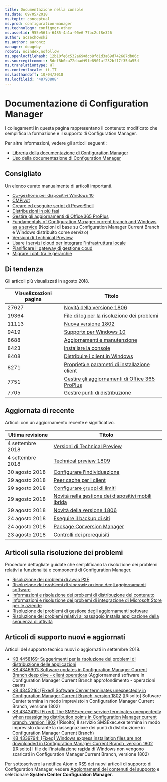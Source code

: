 ```yaml
---
title: Documentazione nella console
ms.date: 09/05/2018
ms.topic: conceptual
ms.prod: configuration-manager
ms.technology: configmgr-other
ms.assetid: 955e56fa-6485-4a1a-90e6-77bc2cf8e326
author: aczechowski
ms.author: aaroncz
manager: dougeby
robots: noindex,nofollow
ms.openlocfilehash: 12b10fe6c532a690dcb8fd1d3a69d742687db06c
ms.sourcegitcommit: 5def8b0ca72daad99fe8901af232bf17f35da55d
ms.translationtype: HT
ms.contentlocale: it-IT
ms.lasthandoff: 10/04/2018
ms.locfileid: "48793808"
---
```

<!-- 
feature 1357546
This page displays in-console, under the Community workspace, Documentation node. 
-->


# <a name="configuration-manager-documentation"></a>Documentazione di Configuration Manager
I collegamenti in questa pagina rappresentano il contenuto modificato che semplifica la formazione e il supporto di Configuration Manager. 

Per altre informazioni, vedere gli articoli seguenti:
- [Libreria della documentazione di Configuration Manager](https://docs.microsoft.com/sccm)  
- [Uso della documentazione di Configuration Manager](https://docs.microsoft.com/sccm/core/understand/use-docs)



## <a name="recommended"></a>Consigliato 
Un elenco curato manualmente di articoli importanti.

- [Co-gestione per dispositivi Windows 10](/sccm/core/clients/manage/co-management-overview)  
- [CMPivot](/sccm/core/servers/manage/cmpivot)  
- [Creare ed eseguire script di PowerShell](/sccm/apps/deploy-use/create-deploy-scripts)  
- [Distribuzioni in più fasi](/sccm/osd/deploy-use/create-phased-deployment-for-task-sequence)  
- [Gestire gli aggiornamenti di Office 365 ProPlus](/sccm/sum/deploy-use/manage-office-365-proplus-updates)  
- [Fundamentals of Configuration Manager current branch and Windows as a service](/sccm/core/understand/configuration-manager-and-windows-as-service) (Nozioni di base su Configuration Manager Current Branch e Windows distribuito come servizio)
- [Versioni di Technical Preview](/sccm/core/get-started/technical-preview)
- [Usare i servizi cloud per integrare l'infrastruttura locale](/sccm/core/understand/use-cloud-services)
- [Pianificare il gateway di gestione cloud](/sccm/core/clients/manage/plan-cloud-management-gateway)
- [Migrare i dati tra le gerarchie](/sccm/core/migration/migrate-data-between-hierarchies)



## <a name="trending"></a>Di tendenza
Gli articoli più visualizzati in agosto 2018.

| Visualizzazioni pagina | Titolo | 
| ----- | ----- | 
| 27627 | [Novità della versione 1806](/sccm/core/plan-design/changes/whats-new-in-version-1806) |
| 19364 | [File di log per la risoluzione dei problemi](/sccm/core/plan-design/hierarchy/log-files) |
| 11113 | [Nuova versione 1802](/sccm/core/plan-design/changes/whats-new-in-version-1802) |
| 9419 | [Supporto per Windows 10](/sccm/core/plan-design/configs/support-for-windows-10) |
| 8688 | [Aggiornamenti e manutenzione](/sccm/core/servers/manage/updates) |
| 8423 | [Installare la console](/sccm/core/servers/deploy/install/install-consoles) |
| 8408 | [Distribuire i client in Windows](/sccm/core/clients/deploy/deploy-clients-to-windows-computers) |
| 8271 | [Proprietà e parametri di installazione client](/sccm/core/clients/deploy/about-client-installation-properties) |
| 7751 | [Gestire gli aggiornamenti di Office 365 ProPlus](/sccm/sum/deploy-use/manage-office-365-proplus-updates) |
| 7705 | [Gestire punti di distribuzione](/sccm/core/servers/deploy/configure/install-and-configure-distribution-points) |



## <a name="recently-updated"></a>Aggiornata di recente
Articoli con un aggiornamento recente e significativo.

| Ultima revisione | Titolo | 
|-----|-----|
| 4 settembre 2018 | [Versioni di Technical Preview](/sccm/core/get-started/technical-preview) |
| 4 settembre 2018 | [Technical preview 1809](/sccm/core/get-started/capabilities-in-technical-preview-1809) |
| 30 agosto 2018 | [Configurare l'individuazione](/sccm/core/servers/deploy/configure/configure-discovery-methods) |
| 29 agosto 2018 | [Peer cache per i client](/sccm/core/plan-design/hierarchy/client-peer-cache) |
| 29 agosto 2018 | [Configurare gruppi di limiti](/sccm/core/servers/deploy/configure/boundary-groups) |
| 29 agosto 2018 | [Novità nella gestione dei dispositivi mobili ibrida](/sccm/mdm/understand/whats-new-in-hybrid-mobile-device-management) |
| 29 agosto 2018 | [Novità della versione 1806](/sccm/core/plan-design/changes/whats-new-in-version-1806) |
| 24 agosto 2018 | [Eseguire il backup di siti](/sccm/core/servers/manage/backup-and-recovery) |
| 24 agosto 2018 | [Package Conversion Manager](/sccm/apps/pcm/package-conversion-manager) |
| 23 agosto 2018 | [Controlli dei prerequisiti](/sccm/core/servers/deploy/install/list-of-prerequisite-checks) |



## <a name="troubleshooting-articles"></a>Articoli sulla risoluzione dei problemi
Procedure dettagliate guidate che semplificano la risoluzione dei problemi relativi a funzionalità e componenti di Configuration Manager.

- [Risoluzione dei problemi di avvio PXE](https://support.microsoft.com/help/10082)
- [Risoluzione dei problemi di sincronizzazione degli aggiornamenti software](https://support.microsoft.com/help/10059)
- [Informazioni e risoluzione dei problemi di distribuzione del contenuto](https://support.microsoft.com/help/4000401)
- [Informazioni e risoluzione dei problemi di integrazione di Microsoft Store per le aziende](https://support.microsoft.com/help/4010214)
- [Risoluzione dei problemi di gestione degli aggiornamenti software](https://support.microsoft.com/help/10680)
- [Risoluzione dei problemi relativi al passaggio Installa applicazione della sequenza di attività](https://support.microsoft.com/help/18408/)



## <a name="new-and-updated-support-articles"></a>Articoli di supporto nuovi e aggiornati
Articoli del supporto tecnico nuovi o aggiornati in settembre 2018.

- [KB 4458169: Suggerimenti per la risoluzione dei problemi di distribuzione delle applicazioni](https://support.microsoft.com/help/4458169)  
- [KB 4346901: Software updates in Configuration Manager Current Branch deep dive - client operations](https://support.microsoft.com/help/4346901) (Aggiornamenti software in Configuration Manager Current Branch approfondimento - operazioni client)  
- [KB 4345216: [Fixed] Software Center terminates unexpectedly in Configuration Manager Current Branch, version 1802](https://support.microsoft.com/help/4345216) ([Risolto] Software Center termina in modo imprevisto in Configuration Manager Current Branch, versione 1802)  
- [KB 4342419: [Fixed] The SMSExec.exe service terminates unexpectedly when reassigning distribution points in Configuration Manager current branch, version 1802](https://support.microsoft.com/help/4342419) ([Risolto] Il servizio SMSExec.exe termina in modo imprevisto durante la riassegnazione dei punti di distribuzione in Configuration Manager Current Branch)  
- [KB 4339794: [Fixed] Windows express installation files are not downloaded in Configuration Manager Current Branch, version 1802](https://support.microsoft.com/help/4339794) ([Risolto] I file dell'installazione rapida di Windows non vengono scaricati in Configuration Manager Current Branch, versione 1802)  


Per sottoscrivere la notifica Atom o RSS dei nuovi articoli di supporto di Configuration Manager, vedere [Aggiornamenti dei contenuti del supporto](https://support.microsoft.com/help/4089498/) e selezionare **System Center Configuration Manager**.  
